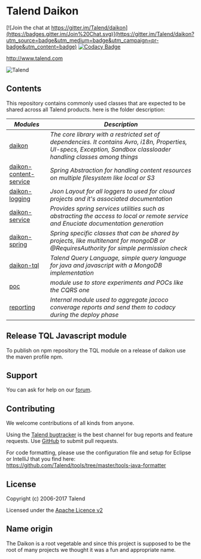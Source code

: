 # Talend Daikon

[![Join the chat at https://gitter.im/Talend/daikon](https://badges.gitter.im/Join%20Chat.svg)](https://gitter.im/Talend/daikon?utm_source=badge&utm_medium=badge&utm_campaign=pr-badge&utm_content=badge)  [![Codacy Badge](https://api.codacy.com/project/badge/Grade/ad1dea086b9140e8b9be7635fe2762ee)](https://www.codacy.com/app/Talend/daikon?utm_source=github.com&amp;utm_medium=referral&amp;utm_content=Talend/daikon&amp;utm_campaign=Badge_Grade)

http://www.talend.com


![Talend](https://www.talend.com/wp-content/uploads/2016/07/talend-logo.png "Talend")


## Contents

This repository contains commonly used classes that are expected to be shared across all Talend products.
here is the folder description:

_Modules_                                               |_Description_                             
-------------------------------------------------------|------------------------------------------
[daikon](daikon)                                        |*The core library with a restricted set of dependencies. It contains Avro, i18n, Properties, UI-specs, Exception, Sandbox classloader handling classes among things* 
[daikon-content-service](daikon-content-service)        |*Spring Abstraction for handling content resources on multiple filesystem like local or S3*
[daikon-logging](daikon-logging)                        |*Json Layout for all loggers to used for cloud projects and it's associated documentation*
[daikon-service](daikon-service)                        |*Provides spring services utilities such as abstracting the access to local or remote service and Enuciate documentation generation*
[daikon-spring](daikon-spring)                          |*Spring specific classes that can be shared by projects, like multitenant for mongoDB or @RequiresAuthority for simple permission check*
[daikon-tql](daikon-tql)                                |*Talend Query Language, simple query language for java and javascript with a MongoDB implementation*
[poc](poc)                                              |*module use to store experiments and POCs like the CQRS one*
[reporting](reporting)                                  |*Internal module used to aggregate jacoco converage reports and send them to codacy during the deploy phase*


## Release TQL Javascript module

To publish on npm repository the TQL module on a release of daikon use the maven profile npm.

## Support

You can ask for help on our [forum](https://community.talend.com/).


## Contributing

We welcome contributions of all kinds from anyone.

Using the [Talend bugtracker](https://jira.talendforge.org/projects/TDKN) is the best channel for bug reports and feature requests. Use [GitHub](https://github.com/Talend/daikon) to submit pull requests.

For code formatting, please use the configuration file and setup for Eclipse or IntelliJ that you find here: https://github.com/Talend/tools/tree/master/tools-java-formatter


## License

Copyright (c) 2006-2017 Talend

Licensed under the [Apache Licence v2](https://www.apache.org/licenses/LICENSE-2.0.txt)

## Name origin

The Daikon is a root vegetable and since this project is supposed to be the root of many projects we thought it was a fun and appropriate name.
